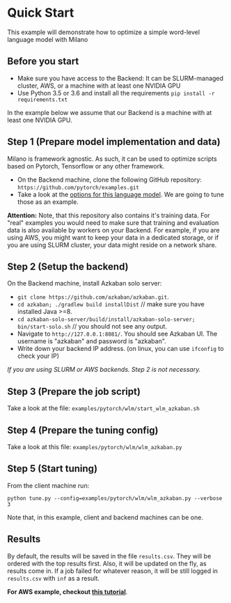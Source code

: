# Quick Start
This example will demonstrate how to optimize a simple word-level language model with Milano

## Before you start
* Make sure you have access to the Backend: It can be SLURM-managed cluster, AWS, or a machine with at least one NVIDIA GPU
* Use Python 3.5 or 3.6 and install all the requirements ``pip install -r requirements.txt``

In the example below we assume that our Backend is a machine with at least one NVIDIA GPU.

## Step 1 (Prepare model implementation and data)

Milano is framework agnostic. As such, it can be used to optimize scripts based on Pytorch, Tensorflow or any other framework.

* On the Backend machine, clone the following GitHub repository: ``https://github.com/pytorch/examples.git``
* Take a look at the [options for this language model](https://github.com/pytorch/examples/tree/master/word_language_model). We are going to tune those as an example.

**Attention:** Note, that this repository also contains it's training data.
For "real" examples you would need to make sure that training and evaluation data is also available by workers on your Backend.
For example, if you are using AWS, you might want to keep your data in a dedicated storage, or if you are using SLURM cluster, your 
data might reside on a network share. 

## Step 2 (Setup the backend)

On the Backend machine, install Azkaban solo server:
* ``git clone https://github.com/azkaban/azkaban.git``.
* ``cd azkaban; ./gradlew build installDist`` // make sure you have installed Java >=8.
* ``cd azkaban-solo-server/build/install/azkaban-solo-server; bin/start-solo.sh`` // you should not see any output.
* Navigate to ``http://127.0.0.1:8081/``. You should see Azkaban UI. The username is "azkaban" and password is "azkaban".
* Write down your backend IP address. (on linux, you can use ``ifconfig`` to check your IP)

*If you are using SLURM or AWS backends. Step 2 is not necessary.* 
## Step 3 (Prepare the job script)
Take a look at the file: ``examples/pytorch/wlm/start_wlm_azkaban.sh``

## Step 4 (Prepare the tuning config)
Take a look at this file: ``examples/pytorch/wlm/wlm_azkaban.py``

## Step 5 (Start tuning)
From the client machine run:

``python tune.py --config=examples/pytorch/wlm/wlm_azkaban.py --verbose 3``

Note that, in this example, client and backend machines can be one.

## Results
By default, the results will be saved in the file ``results.csv``. They will be ordered with the top results first.
Also, it will be updated on the fly, as results come in.
If a job failed for whatever reason, it will be still logged in ``results.csv`` with ``inf`` as a result.

**For AWS example, checkout [this tutorial](Quick_start_aws.md)**.